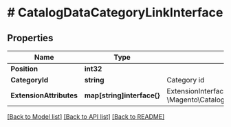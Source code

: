 # # CatalogDataCategoryLinkInterface


## Properties 


Name | Type | Description | Notes
------------ | ------------- | ------------- | -------------
**Position**| **int32** |   | [optional]
**CategoryId**| **string** | Category id  |
**ExtensionAttributes**| **map[string]interface{}** | ExtensionInterface class for @see \\Magento\\Catalog\\Api\\Data\\CategoryLinkInterface  | [optional]


[[Back to Model list]](../../README.md#models) [[Back to API list]](../../README.md#endpoints) [[Back to README]](../../README.md)

